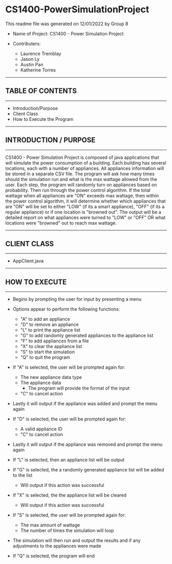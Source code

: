 # CS1400-PowerSimulationProject

This readme file was generated on 12/01/2022 by Group 8

+ Name of Project: CS1400 - Power Simulation Project

+ Contributers:
    - Laurence Tremblay
    - Jason Ly
    - Austin Pan
    - Katherine Torres

 
-------------------------------------------------------------
## TABLE OF CONTENTS
-------------------------------------------------------------
- Introduction/Purpose
- Client Class
- How to Execute the Program

-------------------------------------------------------------
## INTRODUCTION / PURPOSE
-------------------------------------------------------------
CS1400 - Power Simulation Project is composed of java applications that will simulate the power consumption of a building. Each building has several locations, each with a number of appliances. All appliances information will be stored in a separate CSV file. The program will ask how many times should the simulation run and what is the max wattage allowed from the user. Each step, the program will randomly turn on appliances based on probability. Then run through the power control algorithm. If the total wattage when all appliances are "ON" exceeds max wattage, then within the power control algorithm, it will determine whether which appliances that are "ON" will be set to either "LOW" (if its a smart appliance), "OFF" (if its a regular appliance) or if one location is "browned out". The output will be a detailed report on what appliances were turned to "LOW" or "OFF" OR what locations were "browned" out to reach max wattage. 

-------------------------------------------------------------
## CLIENT CLASS
-------------------------------------------------------------
- AppClient.java

-------------------------------------------------------------
## HOW TO EXECUTE
-------------------------------------------------------------
- Begins by prompting the user for input by presenting a menu

- Options appear to perform the following functions:
    - "A" to add an appliance
    - "D" to remove an appliance
    - "L" to print the appliance list
    - "G" to add randomly generated appliances to the appliance list
    - "F" to add appliances from a file
    - "X" to clear the appliance list
    - "S" to start the simulation
    - "Q" to quit the program
    
- If "A" is selected, the user will be prompted again for:
    - The new appliance data type
    - The appliance data
        - The program will provide the format of the input
    - "C" to cancel action
- Lastly it will output if the appliance was added and prompt the menu again

- If "D" is selected, the user will be prompted again for:
    - A valid appliance ID
    - "C" to cancel action
- Lastly it will output if the appliance was removed and prompt the menu again 

- If "L" is selected, then an appliance list will be output

- If "G" is selected, the a randomly generated appliance list will be added to the list
    - Will output if this action was successful
    
- If "X" is selected, the the appliance list will be cleared
    - Will output if this action was successful
    
- If "S" is selected, the user will be prompted again for:
    - The max amount of wattage
    - The number of times the simulation will loop
- The simulation will then run and output the results and if any adjustments to the appliances were made

- If "Q" is selected, the program will end


